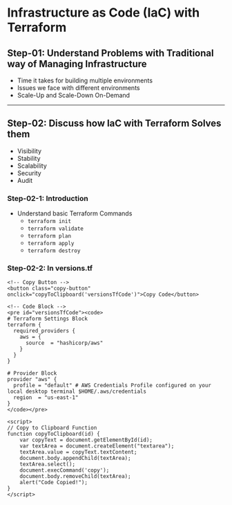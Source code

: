 # Infrastructure as Code (IaC) with Terraform

## Step-01: Understand Problems with Traditional way of Managing Infrastructure
- Time it takes for building multiple environments
- Issues we face with different environments
- Scale-Up and Scale-Down On-Demand

---

## Step-02: Discuss how IaC with Terraform Solves them
- Visibility
- Stability
- Scalability
- Security
- Audit

### Step-02-1: Introduction
- Understand basic Terraform Commands
  - `terraform init`
  - `terraform validate`
  - `terraform plan`
  - `terraform apply`
  - `terraform destroy`

### Step-02-2: In versions.tf
```hcl
<!-- Copy Button -->
<button class="copy-button" onclick="copyToClipboard('versionsTfCode')">Copy Code</button>

<!-- Code Block -->
<pre id="versionsTfCode"><code>
# Terraform Settings Block
terraform {
  required_providers {
    aws = {
      source  = "hashicorp/aws"
    }
  }
}

# Provider Block
provider "aws" {
  profile = "default" # AWS Credentials Profile configured on your local desktop terminal $HOME/.aws/credentials
  region  = "us-east-1"
}
</code></pre>

<script>
// Copy to Clipboard Function
function copyToClipboard(id) {
    var copyText = document.getElementById(id);
    var textArea = document.createElement("textarea");
    textArea.value = copyText.textContent;
    document.body.appendChild(textArea);
    textArea.select();
    document.execCommand('copy');
    document.body.removeChild(textArea);
    alert("Code Copied!");
}
</script>
